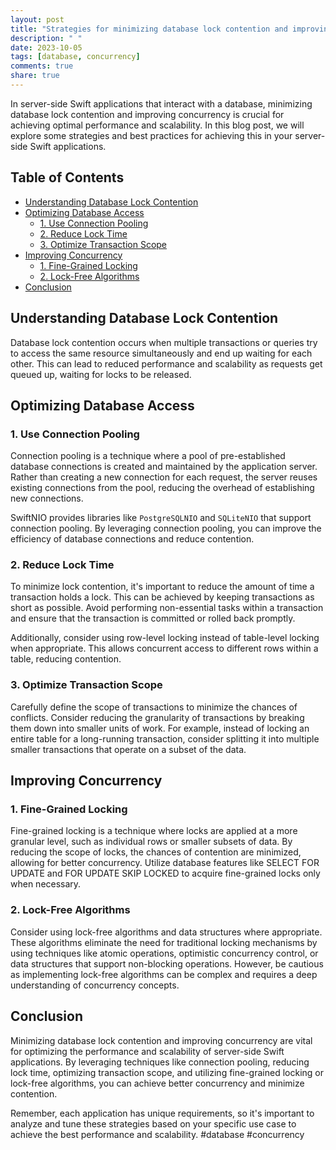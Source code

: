 ```yaml
---
layout: post
title: "Strategies for minimizing database lock contention and improving concurrency in server-side Swift applications"
description: " "
date: 2023-10-05
tags: [database, concurrency]
comments: true
share: true
---
```


In server-side Swift applications that interact with a database, minimizing database lock contention and improving concurrency is crucial for achieving optimal performance and scalability. In this blog post, we will explore some strategies and best practices for achieving this in your server-side Swift applications.

## Table of Contents
- [Understanding Database Lock Contention](#understanding-database-lock-contention)
- [Optimizing Database Access](#optimizing-database-access)
  - [1. Use Connection Pooling](#1-use-connection-pooling)
  - [2. Reduce Lock Time](#2-reduce-lock-time)
  - [3. Optimize Transaction Scope](#3-optimize-transaction-scope)
- [Improving Concurrency](#improving-concurrency)
  - [1. Fine-Grained Locking](#1-fine-grained-locking)
  - [2. Lock-Free Algorithms](#2-lock-free-algorithms)
- [Conclusion](#conclusion)

## Understanding Database Lock Contention

Database lock contention occurs when multiple transactions or queries try to access the same resource simultaneously and end up waiting for each other. This can lead to reduced performance and scalability as requests get queued up, waiting for locks to be released. 

## Optimizing Database Access

### 1. Use Connection Pooling

Connection pooling is a technique where a pool of pre-established database connections is created and maintained by the application server. Rather than creating a new connection for each request, the server reuses existing connections from the pool, reducing the overhead of establishing new connections. 

SwiftNIO provides libraries like `PostgreSQLNIO` and `SQLiteNIO` that support connection pooling. By leveraging connection pooling, you can improve the efficiency of database connections and reduce contention.

### 2. Reduce Lock Time

To minimize lock contention, it's important to reduce the amount of time a transaction holds a lock. This can be achieved by keeping transactions as short as possible. Avoid performing non-essential tasks within a transaction and ensure that the transaction is committed or rolled back promptly. 

Additionally, consider using row-level locking instead of table-level locking when appropriate. This allows concurrent access to different rows within a table, reducing contention.

### 3. Optimize Transaction Scope

Carefully define the scope of transactions to minimize the chances of conflicts. Consider reducing the granularity of transactions by breaking them down into smaller units of work. For example, instead of locking an entire table for a long-running transaction, consider splitting it into multiple smaller transactions that operate on a subset of the data.

## Improving Concurrency

### 1. Fine-Grained Locking

Fine-grained locking is a technique where locks are applied at a more granular level, such as individual rows or smaller subsets of data. By reducing the scope of locks, the chances of contention are minimized, allowing for better concurrency. Utilize database features like SELECT FOR UPDATE and FOR UPDATE SKIP LOCKED to acquire fine-grained locks only when necessary.

### 2. Lock-Free Algorithms

Consider using lock-free algorithms and data structures where appropriate. These algorithms eliminate the need for traditional locking mechanisms by using techniques like atomic operations, optimistic concurrency control, or data structures that support non-blocking operations. However, be cautious as implementing lock-free algorithms can be complex and requires a deep understanding of concurrency concepts.

## Conclusion

Minimizing database lock contention and improving concurrency are vital for optimizing the performance and scalability of server-side Swift applications. By leveraging techniques like connection pooling, reducing lock time, optimizing transaction scope, and utilizing fine-grained locking or lock-free algorithms, you can achieve better concurrency and minimize contention.

Remember, each application has unique requirements, so it's important to analyze and tune these strategies based on your specific use case to achieve the best performance and scalability. #database #concurrency